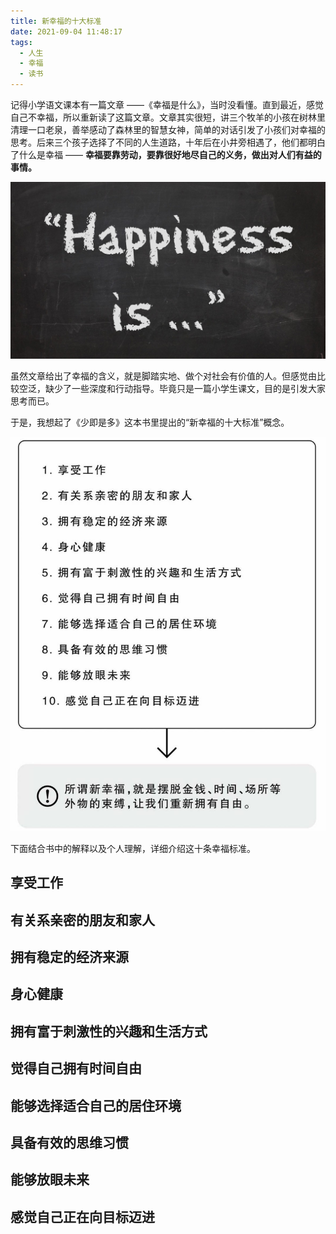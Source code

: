 ```yaml
---
title: 新幸福的十大标准
date: 2021-09-04 11:48:17
tags:
  - 人生
  - 幸福
  - 读书
---
```


记得小学语文课本有一篇文章 ——《幸福是什么》，当时没看懂。直到最近，感觉自己不幸福，所以重新读了这篇文章。文章其实很短，讲三个牧羊的小孩在树林里清理一口老泉，善举感动了森林里的智慧女神，简单的对话引发了小孩们对幸福的思考。后来三个孩子选择了不同的人生道路，十年后在小井旁相遇了，他们都明白了什么是幸福 —— **幸福要靠劳动，要靠很好地尽自己的义务，做出对人们有益的事情。**

<img src="/images/static/what-happiness-is.jpg" width=600 />

虽然文章给出了幸福的含义，就是脚踏实地、做个对社会有价值的人。但感觉由比较空泛，缺少了一些深度和行动指导。毕竟只是一篇小学生课文，目的是引发大家思考而已。

于是，我想起了《少即是多》这本书里提出的“新幸福的十大标准”概念。

<img src="/images/static/new-happiness-define-01.jpeg" width=600 />

下面结合书中的解释以及个人理解，详细介绍这十条幸福标准。

## 享受工作


## 有关系亲密的朋友和家人


## 拥有稳定的经济来源


## 身心健康


## 拥有富于刺激性的兴趣和生活方式


## 觉得自己拥有时间自由


## 能够选择适合自己的居住环境


## 具备有效的思维习惯


## 能够放眼未来


## 感觉自己正在向目标迈进


